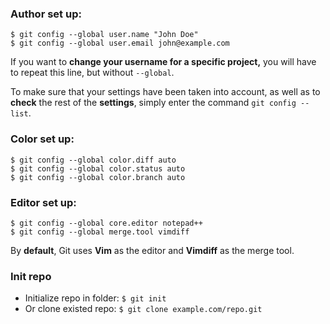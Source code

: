 ### Author set up:
```shell script
$ git config --global user.name "John Doe"
$ git config --global user.email john@example.com
```
If you want to **change your username for a specific project,** you will have to repeat this line, but without `--global`.

To make sure that your settings have been taken into account, as well as to **check** the rest of the **settings**, simply enter the command `git config --list`.

### Color set up:
```shell script
$ git config --global color.diff auto
$ git config --global color.status auto
$ git config --global color.branch auto
``` 

### Editor set up:
```shell script
$ git config --global core.editor notepad++
$ git config --global merge.tool vimdiff
```
By **default**, Git uses **Vim** as the editor and **Vimdiff** as the merge tool.

### Init repo
- Initialize repo in folder: `$ git init`
- Or clone existed repo: `$ git clone example.com/repo.git`

